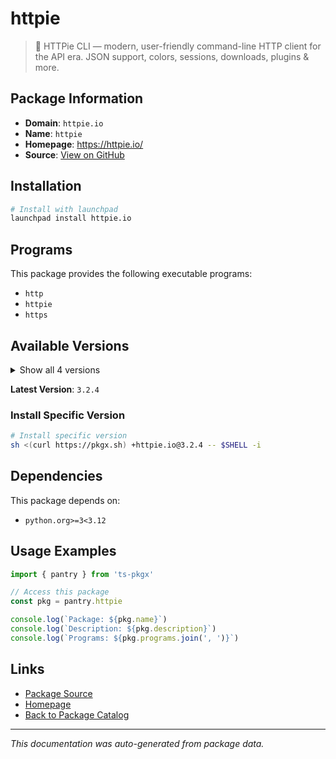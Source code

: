 # httpie

> 🥧 HTTPie CLI — modern, user-friendly command-line HTTP client for the API era. JSON support, colors, sessions, downloads, plugins & more.

## Package Information

- **Domain**: `httpie.io`
- **Name**: `httpie`
- **Homepage**: https://httpie.io/
- **Source**: [View on GitHub](https://github.com/pkgxdev/pantry/tree/main/projects/httpie.io/package.yml)

## Installation

```bash
# Install with launchpad
launchpad install httpie.io
```

## Programs

This package provides the following executable programs:

- `http`
- `httpie`
- `https`

## Available Versions

<details>
<summary>Show all 4 versions</summary>

- `3.2.4`, `3.2.3`, `3.2.2`, `3.2.1`

</details>

**Latest Version**: `3.2.4`

### Install Specific Version

```bash
# Install specific version
sh <(curl https://pkgx.sh) +httpie.io@3.2.4 -- $SHELL -i
```

## Dependencies

This package depends on:

- `python.org>=3<3.12`

## Usage Examples

```typescript
import { pantry } from 'ts-pkgx'

// Access this package
const pkg = pantry.httpie

console.log(`Package: ${pkg.name}`)
console.log(`Description: ${pkg.description}`)
console.log(`Programs: ${pkg.programs.join(', ')}`)
```

## Links

- [Package Source](https://github.com/pkgxdev/pantry/tree/main/projects/httpie.io/package.yml)
- [Homepage](https://httpie.io/)
- [Back to Package Catalog](../../package-catalog.md)

---

*This documentation was auto-generated from package data.*
